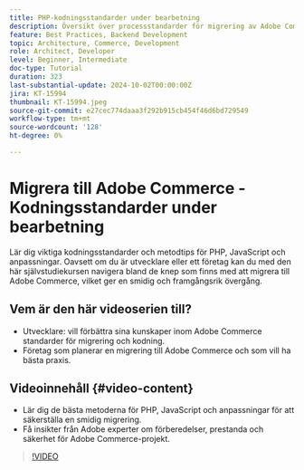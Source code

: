 ```yaml
---
title: PHP-kodningsstandarder under bearbetning
description: Översikt över processstandarder för migrering av Adobe Commerce, som omfattar PHP, JavaScript och metodtips för anpassning.
feature: Best Practices, Backend Development
topic: Architecture, Commerce, Development
role: Architect, Developer
level: Beginner, Intermediate
doc-type: Tutorial
duration: 323
last-substantial-update: 2024-10-02T00:00:00Z
jira: KT-15994
thumbnail: KT-15994.jpeg
source-git-commit: e27cec774daaa3f292b915cb454f46d6bd729549
workflow-type: tm+mt
source-wordcount: '128'
ht-degree: 0%

---
```



# Migrera till Adobe Commerce - Kodningsstandarder under bearbetning

Lär dig viktiga kodningsstandarder och metodtips för PHP, JavaScript och anpassningar. Oavsett om du är utvecklare eller ett företag kan du med den här självstudiekursen navigera bland de knep som finns med att migrera till Adobe Commerce, vilket ger en smidig och framgångsrik övergång.

## Vem är den här videoserien till?

* Utvecklare: vill förbättra sina kunskaper inom Adobe Commerce standarder för migrering och kodning.
* Företag som planerar en migrering till Adobe Commerce och som vill ha bästa praxis.

## Videoinnehåll {#video-content}

* Lär dig de bästa metoderna för PHP, JavaScript och anpassningar för att säkerställa en smidig migrering.
* Få insikter från Adobe experter om förberedelser, prestanda och säkerhet för Adobe Commerce-projekt.

>[!VIDEO](https://video.tv.adobe.com/v/3434857?learn=on)
